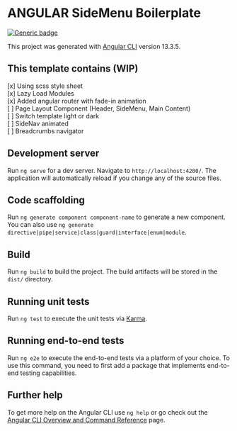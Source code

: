 # ANGULAR SideMenu Boilerplate
[![Generic badge](https://img.shields.io/badge/UNDER-CONSTRUCTION-yellow.svg)](https://shields.io/)

This project was generated with [Angular CLI](https://github.com/angular/angular-cli) version 13.3.5.

## This template contains (WIP)

[x] Using scss style sheet\
[x] Lazy Load Modules\
[x] Added angular router with fade-in animation\
[ ] Page Layout Component (Header, SideMenu, Main Content)\
[ ] Switch template light or dark\
[ ] SideNav animated\
[ ] Breadcrumbs navigator

## Development server

Run `ng serve` for a dev server. Navigate to `http://localhost:4200/`. The application will automatically reload if you change any of the source files.

## Code scaffolding

Run `ng generate component component-name` to generate a new component. You can also use `ng generate directive|pipe|service|class|guard|interface|enum|module`.

## Build

Run `ng build` to build the project. The build artifacts will be stored in the `dist/` directory.

## Running unit tests

Run `ng test` to execute the unit tests via [Karma](https://karma-runner.github.io).

## Running end-to-end tests

Run `ng e2e` to execute the end-to-end tests via a platform of your choice. To use this command, you need to first add a package that implements end-to-end testing capabilities.

## Further help

To get more help on the Angular CLI use `ng help` or go check out the [Angular CLI Overview and Command Reference](https://angular.io/cli) page.

